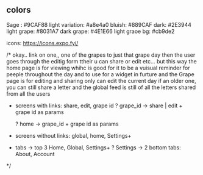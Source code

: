 ## colors
Sage : #9CAF88
light variation: #a8e4a0
bluish: #889CAF
dark: #2E3944
light grape: #8031A7
dark grape: #4E1E66
light graoe bg: #cb9de2


<!-- TODO reasses the colors being used -->



icons:
https://icons.expo.fyi/




/*
okay.. link on one,, one of the grapes to just that grape day
then the user goes through the editig
form ttheir u can share or edit etc...
but this way the home page is for viewing whihc  is good for it to be a vuisual reminder for peeple throughout the day and to use for a widget in furture
and the Grape page is for editing and sharing
only can edit the current day
if an older one, you can still share a letter
and the global feed is still of all the letters shared from all the users
* screens with links: share, edit, grape id
    ?  grape_id -> share | edit + grape id as params

    ? home -> grape_id + grape id as params

* screens without links: global, home, Settings+

* tabs -> top 3 Home, Global, Settings+
    ? Settings -> 2 bottom tabs: About, Account



*/
